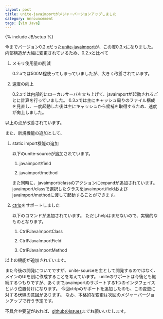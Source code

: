 ```yaml
---
layout: post
title: unite-javaimportがメジャーバージョンアップしました
category: Announcement
tags: [Vim Java]
---
```

{% include JB/setup %}

今までバージョン0.2.xだった[unite-javaimport](https://github.com/kamichidu/vim-unite-javaimport)が、この度0.3.xになりました。
内部構造が大幅に変更されているため、0.2.xと比べて

1. メモリ使用量の削減

    0.2.xでは500M程使ってしまっていましたが、大きく改善されています。

1. 速度の向上

    0.2.xでは内部的にローカルサーバを立ち上げて、javaimportが起動されるごとに計算を行っていました。
    0.3.xでは主にキャッシュ周りのファイル構成を見直し、一度起動した後は主にキャッシュから候補を取得するため、速度が向上しました。

以上の点が改善されています。

また、新規機能の追加として、

1. static import機能の追加

    以下のunite-sourceが追加されています。

    1. javaimport/field

    1. javaimport/method

    また同時に、javaimport/classのアクションにexpandが追加されています。
    javaimport/classで選択したクラスをjavaimport/fieldおよびjavaimport/methodに渡して起動することができます。

1. [ctrlp](https://github.com/ctrlpvim/ctrlp.vim)をサポートしました

    以下のコマンドが追加されています。
    ただしhelpはまだないので、実験的なものとなります。

    1. CtrlPJavaImportClass

    1. CtrlPJavaImportField

    1. CtrlPJavaImportMethod

以上の機能が追加されています。

また今後の開発についてですが、unite-sourceを主として開発するのではなく、メインのUIを別に作成することを考えています。
uniteのサポートは今後とも継続するつもりですが、あくまでjavaimportのサポートする1つのインタフェイスという位置付けになります。
今回ctrlpのサポートを追加したのも、この変更に対する伏線の意図があります。
なお、本格的な変更は次回のメジャーバージョンアップで行う予定です。

不具合や要望があれば、[githubのissues](https://github.com/kamichidu/vim-unite-javaimport/issues)までお願いいたします。
